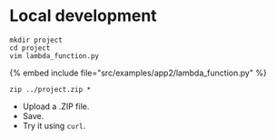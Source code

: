 # Local development


```
mkdir project
cd project
vim lambda_function.py
```

{% embed include file="src/examples/app2/lambda_function.py" %}

```
zip ../project.zip *
```

* Upload a .ZIP file.
* Save.
* Try it using `curl`.


